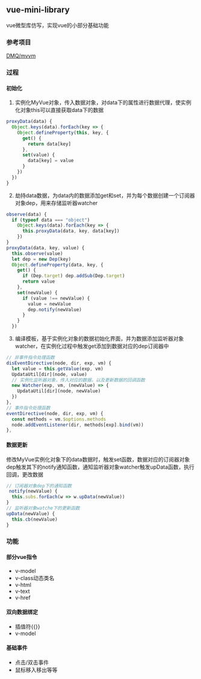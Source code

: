 ## vue-mini-library
vue微型库仿写，实现vue的小部分基础功能


### 参考项目
[DMQ/mvvm](https://github.com/DMQ/mvvm)

### 过程

#### 初始化
1. 实例化MyVue对象，传入数据对象，对data下的属性进行数据代理，使实例化对象this可以直接获取data下的数据
```js
proxyData(data) {
  Object.keys(data).forEach(key => {
    Object.defineProperty(this, key, {
      get() {
        return data[key]
      },
      set(value) {
        data[key] = value
      }
    })
  })
}
```
2. 劫持data数据，为data内的数据添加get和set，并为每个数据创建一个订阅器对象dep，用来存储监听器watcher
```js
observe(data) {
  if (typeof data === "object")
    Object.keys(data).forEach(key => {
      this.proxyData(data, key, data[key])
    })
}
proxyData(data, key, value) {
  this.observe(value)
  let dep = new Dep(key)
  Object.defineProperty(data, key, {
    get() {
      if (Dep.target) dep.addSub(Dep.target)
      return value
    },
    set(newValue) {
      if (value !== newValue) {
        value = newValue
        dep.notify(newValue)
      }
    }
  })
```
3. 编译模板，基于实例化对象的数据初始化界面，并为数据添加监听器对象watcher，在实例化过程中触发get添加到数据对应的dep订阅器中
```js
// 非事件指令处理函数
disEventDirective(node, dir, exp, vm) {
  let value = this.getValue(exp, vm)
  UpdataUtil[dir](node, value)
  // 实例化监听器对象，传入对应的数据，以及更新数据的回调函数
  new Watcher(exp, vm, (newValue) => {
    UpdataUtil[dir](node, newValue)
  })
},
// 事件指令处理函数
eventDirective(node, dir, exp, vm) {
  const methods = vm.$options.methods
  node.addEventListener(dir, methods[exp].bind(vm))
},
```

#### 数据更新
修改MyVue实例化对象下的data数据时，触发set函数，数据对应的订阅器对象dep触发其下的notify通知函数，通知监听器对象watcher触发upData函数，执行回调，更改数据
```js
// 订阅器对象dep下的通知函数
 notify(newValue) {
  this.subs.forEach(w => w.upData(newValue))
}
// 监听器对象watche下的更新函数
upData(newValue) {
  this.cb(newValue)
}
```


### 功能

#### 部分vue指令
* v-model
* v-class动态类名
* v-html
* v-text
* v-href

#### 双向数据绑定
* 插值符{{}}
* v-model

#### 基础事件

* 点击/双击事件
* 鼠标移入移出等等


